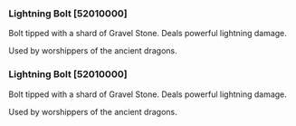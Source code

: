 ### Lightning Bolt [52010000]

Bolt tipped with a shard of Gravel Stone. Deals powerful lightning damage.

Used by worshippers of the ancient dragons.### Lightning Bolt [52010000]

Bolt tipped with a shard of Gravel Stone. Deals powerful lightning damage.

Used by worshippers of the ancient dragons.